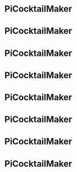 # PiCocktailMaker
# PiCocktailMaker
# PiCocktailMaker
# PiCocktailMaker
# PiCocktailMaker
# PiCocktailMaker
# PiCocktailMaker
# PiCocktailMaker
